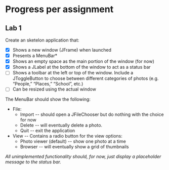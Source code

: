 # Progress per assignment
## Lab 1
Create an sketelon application that:
- [x] Shows a new window (JFrame) when launched
- [x] Presents a MenuBar*
- [x] Shows an empty space as the main portion of the window (for now)
- [x] Shows a JLabel at the bottom of the window to act as a status bar
- [ ] Shows a toolbar at the left or top of the window. Include a JToggleButton to choose between different categories of photos (e.g. “People,” “Places,” “School”, etc.)
- [ ] Can be resized using the actual window

The MenuBar should show the following:
- File:
  - Import -- should open a JFileChooser but do nothing with the choice for now
  - Delete -- will eventually delete a photo.
  - Quit -- exit the application
- View -- Contains a radio button for the view options:
  - Photo viewer (default) -- show one photo at a time
  - Browser -- will eventually show a grid of thumbnails

_All unimplemented functionality should, for now, just display a placeholder message to the status bar._
